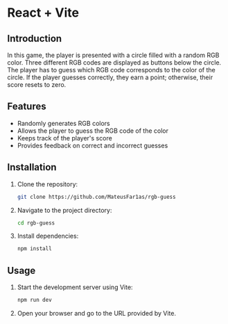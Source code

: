 # React + Vite


## Introduction

In this game, the player is presented with a circle filled with a random RGB color. Three different RGB codes are displayed as buttons below the circle.
The player has to guess which RGB code corresponds to the color of the circle. If the player guesses correctly, they earn a point; otherwise, their score resets to zero.

## Features

- Randomly generates RGB colors
- Allows the player to guess the RGB code of the color
- Keeps track of the player's score
- Provides feedback on correct and incorrect guesses

## Installation

1. Clone the repository:
    ```sh
    git clone https://github.com/MateusFar1as/rgb-guess
    ```
2. Navigate to the project directory:
    ```sh
    cd rgb-guess
    ```
3. Install dependencies:
    ```sh
    npm install
    ```

## Usage

1. Start the development server using Vite:
    ```sh
    npm run dev
    ```
2. Open your browser and go to the URL provided by Vite.
